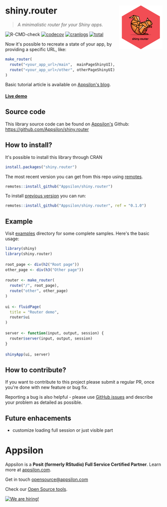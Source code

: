 # shiny.router <a href="https://appsilon.github.io/shiny.router/"><img src="man/figures/shiny.router.png" align="right" alt="shiny.router logo" style="height: 140px;"></a>

> _A minimalistic router for your Shiny apps._

<!-- badges: start -->
![R-CMD-check](https://github.com/Appsilon/shiny.router/workflows/R-CMD-check/badge.svg)
[![codecov](https://codecov.io/gh/Appsilon/shiny.router/branch/master/graph/badge.svg)](https://app.codecov.io/gh/Appsilon/shiny.router)
[![cranlogs](https://cranlogs.r-pkg.org/badges/shiny.router)](https://CRAN.R-project.org/package=shiny.router)
[![total](https://cranlogs.r-pkg.org/badges/grand-total/shiny.router)](https://CRAN.R-project.org/package=shiny.router)
<!-- badges: end -->

Now it's possible to recreate a state of your app, by providing a specific URL, like:

```r
make_router(
  route("<your_app_url>/main",  mainPageShinyUI),
  route("<your_app_url>/other", otherPageShinyUI)
)
```

<!-- TODO We would like to have a nice graphic explaning routing mechanism -->

Basic tutorial article is available on [Appsilon's blog](https://appsilon.com/shiny-router-package/).


<h4><a href="https://connect.appsilon.com/router/" target="_blank">Live demo</a> </h4>


Source code
-----------

This library source code can be found on [Appsilon's](https://appsilon.com) Github: https://github.com/Appsilon/shiny.router

How to install?
---------------

It's possible to install this library through CRAN

```r
install.packages("shiny.router")
```

The most recent version you can get from this repo using [remotes](https://github.com/r-lib/remotes).

```r
remotes::install_github("Appsilon/shiny.router")
```

To install [previous version](https://github.com/Appsilon/shiny.router/blob/master/CHANGELOG.md) you can run:

```r
remotes::install_github("Appsilon/shiny.router", ref = "0.1.0")
```

Example
-------

Visit [examples](https://github.com/Appsilon/shiny.router/tree/master/examples) directory for some complete samples. Here's the basic usage:

```r
library(shiny)
library(shiny.router)

root_page <- div(h2("Root page"))
other_page <- div(h3("Other page"))

router <- make_router(
  route("/", root_page),
  route("other", other_page)
)

ui <- fluidPage(
  title = "Router demo",
  router$ui
)

server <- function(input, output, session) {
  router$server(input, output, session)
}

shinyApp(ui, server)
```

How to contribute?
------------------

If you want to contribute to this project please submit a regular PR, once you're done with new feature or bug fix.

Reporting a bug is also helpful - please use [GitHub issues](https://github.com/Appsilon/shiny.router/issues) and describe your problem as detailed as possible.

Future enhacements
------------------

- customize loading full session or just visible part

Appsilon
========

<img src="https://avatars0.githubusercontent.com/u/6096772" align="right" alt="" width="6%" />

Appsilon is a **Posit (formerly RStudio) Full Service Certified Partner**. Learn more
at [appsilon.com](https://appsilon.com).

Get in touch [opensource@appsilon.com](opensource@appsilon.com)

Check our [Open Source tools](https://shiny.tools).

<a href = "https://appsilon.com/careers/" target="_blank"><img src="http://d2v95fjda94ghc.cloudfront.net/hiring.png" alt="We are hiring!"/></a>
